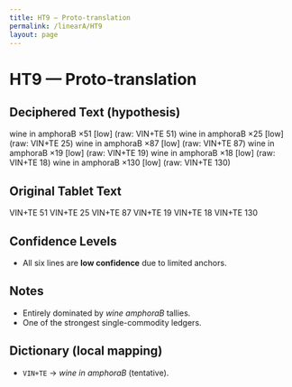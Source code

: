 ```yaml
---
title: HT9 — Proto-translation
permalink: /linearA/HT9
layout: page
---
```


# HT9 — Proto-translation

## Deciphered Text (hypothesis)
wine in amphoraB ×51   [low]   (raw: VIN+TE 51)
wine in amphoraB ×25   [low]   (raw: VIN+TE 25)
wine in amphoraB ×87   [low]   (raw: VIN+TE 87)
wine in amphoraB ×19   [low]   (raw: VIN+TE 19)
wine in amphoraB ×18   [low]   (raw: VIN+TE 18)
wine in amphoraB ×130  [low]   (raw: VIN+TE 130)

## Original Tablet Text
VIN+TE 51
VIN+TE 25
VIN+TE 87
VIN+TE 19
VIN+TE 18
VIN+TE 130

## Confidence Levels
- All six lines are **low confidence** due to limited anchors.  

## Notes
- Entirely dominated by *wine amphoraB* tallies.  
- One of the strongest single-commodity ledgers.  

## Dictionary (local mapping)
- `VIN+TE` → *wine in amphoraB* (tentative).  